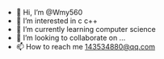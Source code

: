 - 👋 Hi, I’m @Wmy560
- 👀 I’m interested in c c++
- 🌱 I’m currently learning computer science
- 💞️ I’m looking to collaborate on ...
- 📫 How to reach me 143534880@qq.com

<!---
Wmy560/Wmy560 is a ✨ special ✨ repository because its `README.md` (this file) appears on your GitHub profile.
You can click the Preview link to take a look at your changes.
--->
